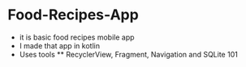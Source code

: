 # Food-Recipes-App
* it is basic food recipes mobile app
* I made that app in kotlin  
* Uses tools
** RecyclerView, Fragment, Navigation and SQLite 101
